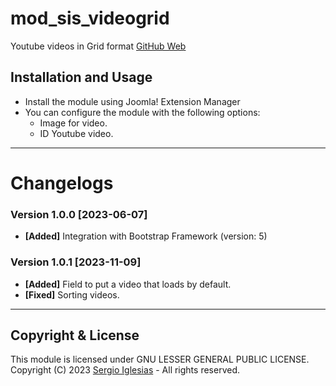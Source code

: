 # mod_sis_videogrid
Youtube videos in Grid format
[GitHub Web](https://sergiois.github.io/sis-videogrid.html "SIS VideoGrid")

## Installation and Usage
* Install the module using Joomla! Extension Manager
* You can configure the module with the following options:
    * Image for video.
    * ID Youtube video.

* * *

# Changelogs

### Version 1.0.0 [2023-06-07]
* **[Added]** Integration with Bootstrap Framework (version: 5)

### Version 1.0.1 [2023-11-09]
* **[Added]** Field to put a video that loads by default.
* **[Fixed]** Sorting videos.

* * *

## Copyright & License
This module is licensed under GNU LESSER GENERAL PUBLIC LICENSE.
Copyright (C) 2023 [Sergio Iglesias](https://sergioiglesias.net) - All rights reserved.